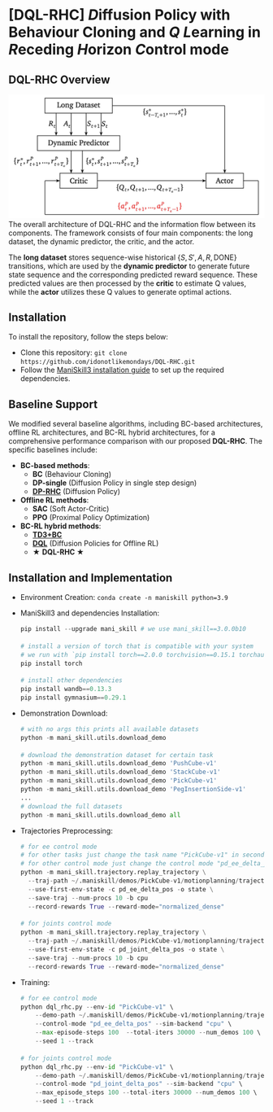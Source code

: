 # [DQL-RHC] ***D***iffusion Policy with Behaviour Cloning and ***Q*** ***L***earning in ***R***eceding ***H***orizon *C*ontrol mode

## DQL-RHC Overview
![Overview](/assets/method.jpg)
The overall architecture of DQL-RHC and the information flow between its components. The framework consists of four main components: the long dataset, the dynamic predictor, the critic, and the actor. 

The **long dataset** stores sequence-wise historical $\{S, S', A, R, \text{DONE}\}$ transitions, which are used by the **dynamic predictor** to generate future state sequence and the corresponding predicted reward sequence. These predicted values are then processed by the **critic** to estimate Q values, while the **actor** utilizes these Q values to generate optimal actions. 


## Installation

To install the repository, follow the steps below:

- Clone this repository: `git clone https://github.com/idonotlikemondays/DQL-RHC.git`
- Follow the [ManiSkill3 installation guide](https://github.com/haosulab/ManiSkill) to set up the required dependencies.

## Baseline Support

We modified several baseline algorithms, including BC-based architectures, offline RL architectures, and BC-RL hybrid architectures, for a comprehensive performance comparison with our proposed **DQL-RHC**. The specific baselines include:

- **BC-based methods**:
    - **BC** (Behaviour Cloning)
    - **DP-single** (Diffusion Policy in single step design)
    - [**DP-RHC**](https://github.com/real-stanford/diffusion_policy) (Diffusion Policy)
- **Offline RL methods**:
    - **SAC** (Soft Actor-Critic)
    - **PPO** (Proximal Policy Optimization)
- **BC-RL hybrid methods**:
    - [**TD3+BC**](https://github.com/sfujim/TD3_BC)
    - [**DQL**](https://github.com/Zhendong-Wang/Diffusion-Policies-for-Offline-RL) (Diffusion Policies for Offline RL)
    - **★** **DQL-RHC ★**

## Installation and Implementation

- Environment Creation: `conda create -n maniskill python=3.9`
- ManiSkill3 and dependencies Installation:
    
    ```python
    pip install --upgrade mani_skill # we use mani_skill==3.0.0b10
    
    # install a version of torch that is compatible with your system
    # we run with `pip install torch==2.0.0 torchvision==0.15.1 torchaudio==2.0.1` in our work
    pip install torch
    
    # install other dependencies
    pip install wandb==0.13.3
    pip install gymnasium==0.29.1
    ```
    
- Demonstration Download:
    
    ```python
    # with no args this prints all available datasets
    python -m mani_skill.utils.download_demo
    
    # download the demonstration dataset for certain task
    python -m mani_skill.utils.download_demo 'PushCube-v1'
    python -m mani_skill.utils.download_demo 'StackCube-v1'
    python -m mani_skill.utils.download_demo 'PickCube-v1'
    python -m mani_skill.utils.download_demo 'PegInsertionSide-v1'
    ...
    # download the full datasets
    python -m mani_skill.utils.download_demo all
    ```
    
- Trajectories Preprocessing:
    
    ```python
    # for ee control mode
    # for other tasks just change the task name "PickCube-v1" in second row
    # for other control mode just change the control mode "pd_ee_delta_pos" in third row
    python -m mani_skill.trajectory.replay_trajectory \
      --traj-path ~/.maniskill/demos/PickCube-v1/motionplanning/trajectory.h5 \
      --use-first-env-state -c pd_ee_delta_pos -o state \
      --save-traj --num-procs 10 -b cpu 
      --record-rewards True --reward-mode="normalized_dense"
      
    # for joints control mode
    python -m mani_skill.trajectory.replay_trajectory \
      --traj-path ~/.maniskill/demos/PickCube-v1/motionplanning/trajectory.h5 \
      --use-first-env-state -c pd_joint_delta_pos -o state \
      --save-traj --num-procs 10 -b cpu 
      --record-rewards True --reward-mode="normalized_dense"
    ```
    
- Training:
    
    ```python
    # for ee control mode
    python dql_rhc.py --env-id "PickCube-v1" \
    	--demo-path ~/.maniskill/demos/PickCube-v1/motionplanning/trajectory.state.pd_ee_delta_pos.cpu.h5 \
    	--control-mode "pd_ee_delta_pos" --sim-backend "cpu" \ 
    	--max-episode-steps 100  --total-iters 30000 --num_demos 100 \ 
    	--seed 1 --track
    	
    # for joints control mode
    python dql_rhc.py --env-id "PickCube-v1" \ 
    	--demo-path ~/.maniskill/demos/PickCube-v1/motionplanning/trajectory.state.pd_joint_delta_pos.cpu.h5 \ 
    	--control-mode "pd_joint_delta_pos" --sim-backend "cpu" \ 
    	--max_episode_steps 100 --total-iters 30000 --num_demos 100 \ 
    	--seed 1 --track
    ```